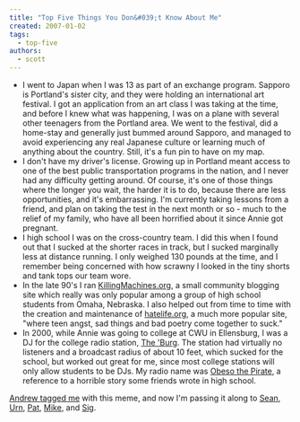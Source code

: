 ```yaml
---
title: "Top Five Things You Don&#039;t Know About Me"
created: 2007-01-02
tags: 
  - top-five
authors: 
  - scott
---
```


- I went to Japan when I was 13 as part of an exchange program. Sapporo is Portland's sister city, and they were holding an international art festival. I got an application from an art class I was taking at the time, and before I knew what was happening, I was on a plane with several other teenagers from the Portland area. We went to the festival, did a home-stay and generally just bummed around Sapporo, and managed to avoid experiencing any real Japanese culture or learning much of anything about the country. Still, it's a fun pin to have on my map.
- I don't have my driver's license. Growing up in Portland meant access to one of the best public transportation programs in the nation, and I never had any difficulty getting around. Of course, it's one of those things where the longer you wait, the harder it is to do, because there are less opportunities, and it's embarrassing. I'm currently taking lessons from a friend, and plan on taking the test in the next month or so - much to the relief of my family, who have all been horrified about it since Annie got pregnant.
- I high school I was on the cross-country team. I did this when I found out that I sucked at the shorter races in track, but I sucked marginally less at distance running. I only weighed 130 pounds at the time, and I remember being concerned with how scrawny I looked in the tiny shorts and tank tops our team wore.
- In the late 90's I ran [KillingMachines.org](http://killingmachines.spaceninja.com/), a small community blogging site which really was only popular among a group of high school students from Omaha, Nebraska. I also helped out from time to time with the creation and maintenance of [hatelife.org](http://hatelife.spaceninja.com/), a much more popular site, "where teen angst, sad things and bad poetry come together to suck."
- In 2000, while Annie was going to college at CWU in Ellensburg, I was a DJ for the college radio station, [The 'Burg](http://www.881theburg.com/). The station had virtually no listeners and a broadcast radius of about 10 feet, which sucked for the school, but worked out great for me, since most college stations will only allow students to be DJs. My radio name was [Obeso the Pirate](http://spaceninja.local/site-archives/personal/v3/text/obeso.html), a reference to a horrible story some friends wrote in high school.

[Andrew tagged me](http://www.andrewdothay.net/PermaLink,guid,0dcbaa56-1a3f-48f1-88f7-ea0078d4735a.aspx) with this meme, and now I'm passing it along to [Sean](http://nyarlo.net/), [Urn](http://alt3t.net/blog/), [Pat](http://journal.toddsville.com/), [Mike](http://mike.karikas.com/), and [Sig](http://sigspace.net/).
